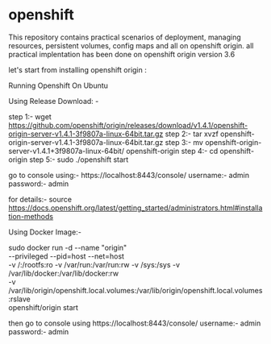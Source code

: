 # openshift
This repository contains practical scenarios of deployment, managing resources, persistent volumes, config maps and all on openshift origin.
all practical implentation has been done on openshift origin version 3.6


let's start from installing openshift origin :

Running Openshift On Ubuntu

Using Release Download: -

step 1:- wget https://github.com/openshift/origin/releases/download/v1.4.1/openshift-origin-server-v1.4.1-3f9807a-linux-64bit.tar.gz
step 2:- tar xvzf openshift-origin-server-v1.4.1-3f9807a-linux-64bit.tar.gz
step 3:- mv openshift-origin-server-v1.4.1+3f9807a-linux-64bit/ openshift-origin
step 4:- cd openshift-origin
step 5:- sudo ./openshift start 

go to console using:- https://localhost:8443/console/
username:- admin
password:- admin


for details:-
source https://docs.openshift.org/latest/getting_started/administrators.html#installation-methods


Using Docker Image:-

sudo docker run -d --name "origin" \
--privileged --pid=host --net=host \
-v /:/rootfs:ro -v /var/run:/var/run:rw -v /sys:/sys -v /var/lib/docker:/var/lib/docker:rw \
-v /var/lib/origin/openshift.local.volumes:/var/lib/origin/openshift.local.volumes:rslave \
openshift/origin start


then go to console using https://localhost:8443/console/
username:- admin
password:- admin
